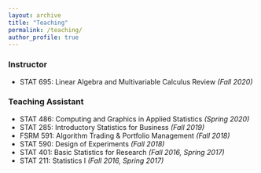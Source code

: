 ```yaml
---
layout: archive
title: "Teaching"
permalink: /teaching/
author_profile: true
---
```


### Instructor

- STAT 695: Linear Algebra and Multivariable Calculus Review _(Fall 2020)_

### Teaching Assistant

- STAT 486: Computing and Graphics in Applied Statistics _(Spring 2020)_
- STAT 285: Introductory Statistics for Business _(Fall 2019)_
- FSRM 591: Algorithm Trading & Portfolio Management _(Fall 2018)_
- STAT 590: Design of Experiments _(Fall 2018)_
- STAT 401: Basic Statistics for Research _(Fall 2016, Spring 2017)_
- STAT 211: Statistics I _(Fall 2016, Spring 2017)_

<!-- {% include base_path %}

{% for post in site.teaching reversed %}
  {% include archive-single.html %}
{% endfor %} -->

